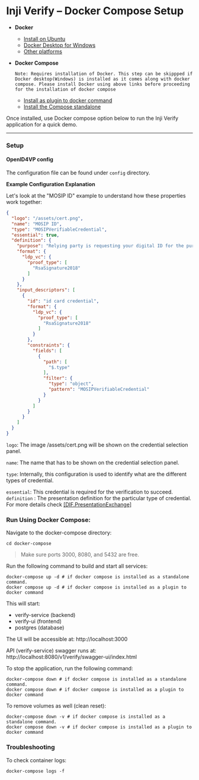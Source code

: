 # Inji Verify – Docker Compose Setup

- **Docker**

    - [Install on Ubuntu](https://docs.docker.com/engine/install/ubuntu/)
    - [Docker Desktop for Windows](https://docs.docker.com/desktop/install/windows-install/)
    - [Other platforms](https://docs.docker.com/engine/install/)

- **Docker Compose**

  `Note: Requires installation of Docker. This step can be skippped if Docker desktop(Windows) is installed as it comes along with docker compose. Please install Docker using above links before proceeding for the installation of docker compose`

    - [Install as plugin to docker command](https://docs.docker.com/compose/install/#scenario-two-install-the-compose-plugin)
    - [Install the Compose standalone](https://docs.docker.com/compose/install/#scenario-three-install-the-compose-standalone)

Once installed, use Docker compose option below to run the Inji Verify application for a quick demo.

---

### Setup

#### OpenID4VP config

The configuration file can be found under `config` directory.

**Example Configuration Explanation**

Let's look at the "MOSIP ID" example to understand how these properties work together:

```json
{
  "logo": "/assets/cert.png",
  "name": "MOSIP ID",
  "type": "MOSIPVerifiableCredential",
  "essential": true,
  "definition": {
    "purpose": "Relying party is requesting your digital ID for the purpose of Self-Authentication",
    "format": {
      "ldp_vc": {
        "proof_type": [
          "RsaSignature2018"
        ]
      }
    },
    "input_descriptors": [
      {
        "id": "id card credential",
        "format": {
          "ldp_vc": {
            "proof_type": [
              "RsaSignature2018"
            ]
          }
        },
        "constraints": {
          "fields": [
            {
              "path": [
                "$.type"
              ],
              "filter": {
                "type": "object",
                "pattern": "MOSIPVerifiableCredential"
              }
            }
          ]
        }
      }
    ]
  }
}
```

`logo`: The image /assets/cert.png will be shown on the credential selection panel.

`name`: The name that has to be shown on the credential selection panel.

`type`: Internally, this configuration is used to identify what are the different types of credential.

`essential`: This credential is required for the verification to succeed.
`definition` : The presentation definition for the particular type of credential. For more details check [[DIF.PresentationExchange]](https://identity.foundation/presentation-exchange/spec/v2.0.0/)

### Run Using Docker Compose:

Navigate to the docker-compose directory: 

```shell
cd docker-compose
```

> Make sure ports 3000, 8080, and 5432 are free.

Run the following command to build and start all services:

```shell
docker-compose up -d # if docker compose is installed as a standalone command.
docker compose up -d # if docker compose is installed as a plugin to docker command
```

This will start:

* verify-service (backend)
* verify-ui (frontend)
* postgres (database)

The UI will be accessible at: http://localhost:3000

API (verify-service) swagger runs at: http://localhost:8080/v1/verify/swagger-ui/index.html

To stop the application, run the following command:

```shell
docker-compose down # if docker compose is installed as a standalone command.
docker compose down # if docker compose is installed as a plugin to docker command
```

To remove volumes as well (clean reset):

```shell
docker-compose down -v # if docker compose is installed as a standalone command.
docker compose down -v # if docker compose is installed as a plugin to docker command
```

### Troubleshooting

To check container logs:

```shell
docker-compose logs -f
```
